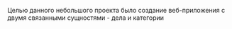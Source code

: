 Целью данного небольшого проекта было создание веб-приложения с двумя связанными сущностями - дела и категории 
